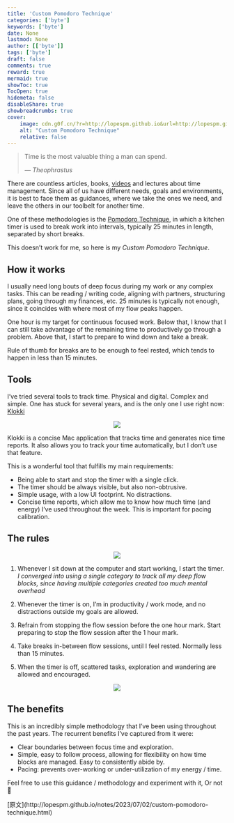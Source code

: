 ```yaml
---
title: 'Custom Pomodoro Technique'
categories: ['byte']
keywords: ['byte']
date: None
lastmod: None
author: [['byte']]
tags: ['byte']
draft: false 
comments: true
reward: true 
mermaid: true 
showToc: true 
TocOpen: true 
hidemeta: false 
disableShare: true 
showbreadcrumbs: true 
cover:
    image: cdn.g0f.cn/?r=http://lopespm.github.io&url=http://lopespm.github.io/files/custom_pomodoro/timer_full_dialog.png
    alt: "Custom Pomodoro Technique"
    relative: false
---
```


<div>

<blockquote>
<p>Time is the most valuable thing a man can spend.</p>
<p><em>― Theophrastus</em></p>
</blockquote>
<p>There are countless articles, books, <a href="https://www.youtube.com/watch?v=aXvDEmo6uS4">videos</a> and lectures about time management. Since all of us have different needs, goals and environments, it is best to face them as guidances, where we take the ones we need, and leave the others in our toolbelt for another time.</p>
<p>One of these methodologies is the <a href="https://en.wikipedia.org/wiki/Pomodoro_Technique">Pomodoro Technique</a>, in which a kitchen timer is used to break work into intervals, typically 25 minutes in length, separated by short breaks. </p>
<p>This doesn’t work for me, so here is my <em>Custom Pomodoro Technique</em>.</p>
<h2 id="how-it-works">How it works</h2>
<p>I usually need long bouts of deep focus during my work or any complex tasks. This can be reading / writing code, aligning with partners, structuring plans, going through my finances, etc. 25 minutes is typically not enough, since it coincides with where most of my flow peaks happen.</p>
<p>One hour is my target for continuous focused work. Below that, I know that I can still take advantage of the remaining time to productively go through a problem. Above that, I start to prepare to wind down and take a break.</p>
<p>Rule of thumb for breaks are to be enough to feel rested, which tends to happen in less than 15 minutes.</p>
<h2 id="tools">Tools</h2>
<p>I’ve tried several tools to track time. Physical and digital. Complex and simple. One has stuck for several years, and is the only one I use right now: <a href="https://www.klokki.com/">Klokki</a></p>
<center>
<source type="image/webp"/>
<source type="image/png"/>
<img src="cdn.g0f.cn/?r=http://lopespm.github.io&url=http://lopespm.github.io/files/custom_pomodoro/timer_full_dialog.png"/>
</center>
<p>Klokki is a concise Mac application that tracks time and generates nice time reports. It also allows you to track your time automatically, but I don’t use that feature.</p>
<p>This is a wonderful tool that fulfills my main requirements:</p>
<ul>
<li>Being able to start and stop the timer with a single click.</li>
<li>The timer should be always visible, but also non-obtrusive.</li>
<li>Simple usage, with a low UI footprint. No distractions.</li>
<li>Concise time reports, which allow me to know how much time (and energy) I’ve used throughout the week. This is important for pacing calibration.</li>
</ul>
<h2 id="the-rules">The rules</h2>
<center>
<source type="image/webp"/>
<source type="image/png"/>
<img src="cdn.g0f.cn/?r=http://lopespm.github.io&url=http://lopespm.github.io/files/custom_pomodoro/timer_on_1_minute.png"/>
</center>
<ol>
<li>
<p>Whenever I sit down at the computer and start working, I start the timer. <em>I converged into using a single category to track all my deep flow blocks, since having multiple categories created too much mental overhead</em></p>
</li>
<li>
<p>Whenever the timer is on, I’m in productivity / work mode, and no distractions outside my goals are allowed.</p>
</li>
<li>
<p>Refrain from stopping the flow session before the one hour mark. Start preparing to stop the flow session after the 1 hour mark.</p>
</li>
<li>
<p>Take breaks in-between flow sessions, until I feel rested. Normally less than 15 minutes.</p>
</li>
<li>
<p>When the timer is off, scattered tasks, exploration and wandering are allowed and encouraged.</p>
</li>
</ol>
<center>
<source type="image/webp"/>
<source type="image/png"/>
<img src="cdn.g0f.cn/?r=http://lopespm.github.io&url=http://lopespm.github.io/files/custom_pomodoro/timer_off.png"/>
</center>
<h2 id="the-benefits">The benefits</h2>
<p>This is an incredibly simple methodology that I’ve been using throughout the past years. The recurrent benefits I’ve captured from it were:</p>
<ul>
<li>Clear boundaries between focus time and exploration.</li>
<li>Simple, easy to follow process, allowing for flexibility on how time blocks are managed. Easy to consistently abide by.</li>
<li>Pacing: prevents over-working or under-utilization of my energy / time.</li>
</ul>
<p>Feel free to use this guidance / methodology and experiment with it, Or not 🙏</p>

</div>

<div>
[原文](http://lopespm.github.io/notes/2023/07/02/custom-pomodoro-technique.html)
</div>

